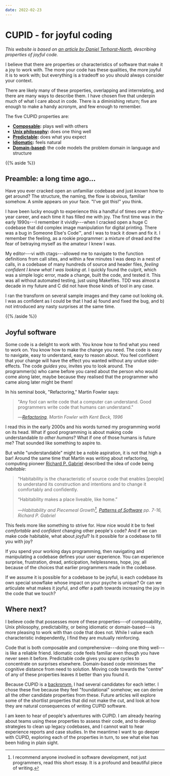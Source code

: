 ```yaml
---
date: 2022-02-23
---
```


# CUPID - for joyful coding

*This website is based on [an article by Daniel Terhorst-North](https://dannorth.net/2022/02/10/cupid-for-joyful-coding/), describing properties of joyful code.*

I believe that there are properties or characteristics of software that make it a joy to work with. The more your code has these qualities, the more joyful it is to work with; but everything is a tradeoff so you should always consider your context.

There are likely many of these properties, overlapping and interrelating, and there are many ways to describe them. I have chosen five that underpin much of what I care about in code. There is a diminishing return; five are enough to make a handy acronym, and few enough to remember.

The five CUPID properties are:

- **[Composable](properties/composable/):** plays well with others
- **[Unix philosophy](properties/unix-philosophy/):** does one thing well
- **[Predictable](properties/predictable/):** does what you expect
- **[Idiomatic](properties/idiomatic/):** feels natural
- **[Domain-based](properties/domain-based/):** the code models the problem domain in language and structure

{{% aside %}}

## Preamble: a long time ago&hellip;

Have you ever cracked open an unfamiliar codebase and just *known* how to get around? The structure, the naming, the flow is obvious, familiar somehow. A smile appears on your face. "I've got this!" you think.

I have been lucky enough to experience this a handful of times over a thirty-year career, and each time it has filled me with joy. The first time was in the early 1990s---I remember it vividly---when I cracked open a huge C codebase that did complex image manipulation for digital printing. There was a bug in Someone Else's Code&trade;, and I was to track it down and fix it. I remember the feeling, as a rookie programmer: a mixture of dread and the fear of betraying myself as the amateur I knew I was.

My editor---vi with ctags---allowed me to navigate to the function definitions from call sites, and within a few minutes I was deep in a nest of calls, in a codebase of many hundreds of source and header files, *feeling confident I knew what I was looking at*. I quickly found the culprit, which was a simple logic error, made a change, built the code, and tested it. This was all without automated testing, just using Makefiles. TDD was almost a decade in my future and C did not have those kinds of tool in any case.

I ran the transform on several sample images and they came out looking ok. I was as confident as I could be that I had a) found and fixed the bug, and b) not introduced any nasty surprises at the same time.

{{% /aside %}}

## Joyful software

Some code is a delight to work with. You know how to find what you need to work on. You know how to make the change you need. The code is easy to navigate, easy to understand, easy to reason about. You feel confident that your change will have the effect you wanted without any undue side-effects. The code *guides you*, invites you to look around. The programmer(s) who came before you cared about the person who would come along later, maybe because they realised that the programmer who came along later might be them!

In his seminal book, "Refactoring," Martin Fowler says:

> "Any fool can write code that a computer can understand. Good programmers write code that humans can understand."
>
> —*[Refactoring][fowler1], Martin Fowler with Kent Beck, 1996*

[fowler1]: https://martinfowler.com/books/refactoring.html "Refactoring: Improving the Design of Existing Code"

I read this in the early 2000s and his words turned my programming world on its head. What if good programming is about making code understandable *to other humans*? What if one of those humans is future me? That sounded like something to aspire to.

But while "understandable" might be a noble aspiration, it is not that high a bar! Around the same time that Martin was writing about refactoring, computing pioneer [Richard P. Gabriel](https://www.dreamsongs.com "Dreamsongs")  described the idea of code being *habitable*:

> “Habitability is the characteristic of source code that enables [people] to understand its construction and intentions and to change it comfortably and confidently.
>
> “Habitability makes a place liveable, like home.”
>
> —*Habitability and Piecemeal Growth[^gabriel], [Patterns of Software][gabriel-1] pp. 7-16, Richard P. Gabriel*

[gabriel-1]: https://www.dreamsongs.com/Files/PatternsOfSoftware.pdf "Patterns of Software: Tales from the Software Community"

This feels more like something to strive for. How nice would it be to feel *comfortable* and *confident* changing other people's code? And if we can make code habitable, what about *joyful*? Is it possible for a codebase to fill you with joy?

If you spend your working days programming, then navigating and manipulating a codebase defines your user experience. You can experience surprise, frustration, dread, anticipation, helplessness, hope, joy, all because of the choices that earlier programmers made in the codebase.

If we assume it is possible for a codebase to be joyful, is each codebase its own special snowflake whose impact on your psyche is unique? Or can we articulate what makes it joyful, and offer a path towards increasing the joy in the code that we touch?

## Where next?

I believe code that possesses more of these properties---of composability, Unix philosophy, predictability, or being idiomatic or domain-based---is more pleasing to work with than code that does not. While I value each characteristic independently, I find they are mutually reinforcing.

Code that is both composable and comprehensive---doing one thing well---is like a reliable friend. Idiomatic code feels familiar even though you have never seen it before. Predictable code gives you spare cycles to concentrate on surprises elsewhere. Domain-based code minimises the cognitive distance from need to solution. Moving code towards the "centre" of any of these properties leaves it better than you found it.

Because CUPID is a [backronym](https://en.wikipedia.org/wiki/Backronym), I had several candidates for each letter. I chose these five because they feel "foundational" somehow; we can derive all the other candidate properties from these. Future articles will explore some of the shortlist properties that did not make the cut, and look at how they are natural consequences of writing CUPID software.

I am keen to hear of people's adventures with CUPID. I am already hearing about teams using these properties to assess their code, and to develop strategies to clean up legacy codebases, and I cannot wait to hear experience reports and case studies. In the meantime I want to go deeper with CUPID, exploring each of the properties in turn, to see what else has been hiding in plain sight.

[^gabriel]: I recommend anyone involved in software development, not just programmers, read this short essay. It is a profound and beautiful piece of writing.

